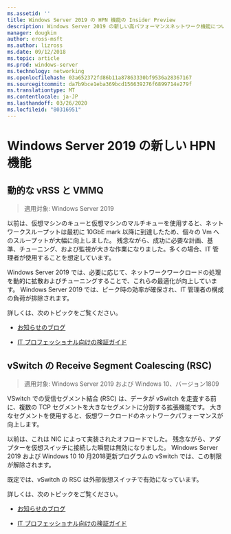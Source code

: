 ```yaml
---
ms.assetid: ''
title: Windows Server 2019 の HPN 機能の Insider Preview
description: Windows Server 2019 の新しい高パフォーマンスネットワーク機能について説明します。
manager: dougkim
author: eross-msft
ms.author: lizross
ms.date: 09/12/2018
ms.topic: article
ms.prod: windows-server
ms.technology: networking
ms.openlocfilehash: 03a652372fd86b11a87863330bf9536a28367167
ms.sourcegitcommit: da7b9bce1eba369bcd156639276f6899714e279f
ms.translationtype: MT
ms.contentlocale: ja-JP
ms.lasthandoff: 03/26/2020
ms.locfileid: "80316951"
---
```

# <a name="new-hpn-features-in-windows-server-2019"></a>Windows Server 2019 の新しい HPN 機能


## <a name="dynamic-vrss-and-vmmq"></a>動的な vRSS と VMMQ

>適用対象: Windows Server 2019

以前は、仮想マシンのキューと仮想マシンのマルチキューを使用すると、ネットワークスループットは最初に 10GbE mark 以降に到達したため、個々の Vm へのスループットが大幅に向上しました。 残念ながら、成功に必要な計画、基準、チューニング、および監視が大きな作業になりました。多くの場合、IT 管理者が使用することを想定しています。 

Windows Server 2019 では、必要に応じて、ネットワークワークロードの処理を動的に拡散およびチューニングすることで、これらの最適化が向上しています。 Windows Server 2019 では、ピーク時の効率が確保され、IT 管理者の構成の負荷が排除されます。

詳しくは、次のトピックをご覧ください。

-   [お知らせのブログ](https://blogs.technet.microsoft.com/networking/2018/08/22/netperf4vw/)

-   [IT プロフェッショナル向けの検証ガイド](https://aka.ms/DVMMQ-Validation)

## <a name="receive-segment-coalescing-rsc-in-the-vswitch"></a>vSwitch の Receive Segment Coalescing (RSC)

>適用対象: Windows Server 2019 および Windows 10、バージョン1809

VSwitch での受信セグメント結合 (RSC) は、データが vSwitch を走査する前に、複数の TCP セグメントを大きなセグメントに分割する拡張機能です。 大きなセグメントを使用すると、仮想ワークロードのネットワークパフォーマンスが向上します。

以前は、これは NIC によって実装されたオフロードでした。 残念ながら、アダプターを仮想スイッチに接続した瞬間は無効になりました。 Windows Server 2019 および Windows 10 10 月2018更新プログラムの vSwitch では、この制限が解除されます。

既定では、vSwitch の RSC は外部仮想スイッチで有効になっています。

詳しくは、次のトピックをご覧ください。

-  [お知らせのブログ](https://blogs.technet.microsoft.com/networking/2018/08/22/netperf4vw/)

-  [IT プロフェッショナル向けの検証ガイド](https://aka.ms/RSC-Validation)
